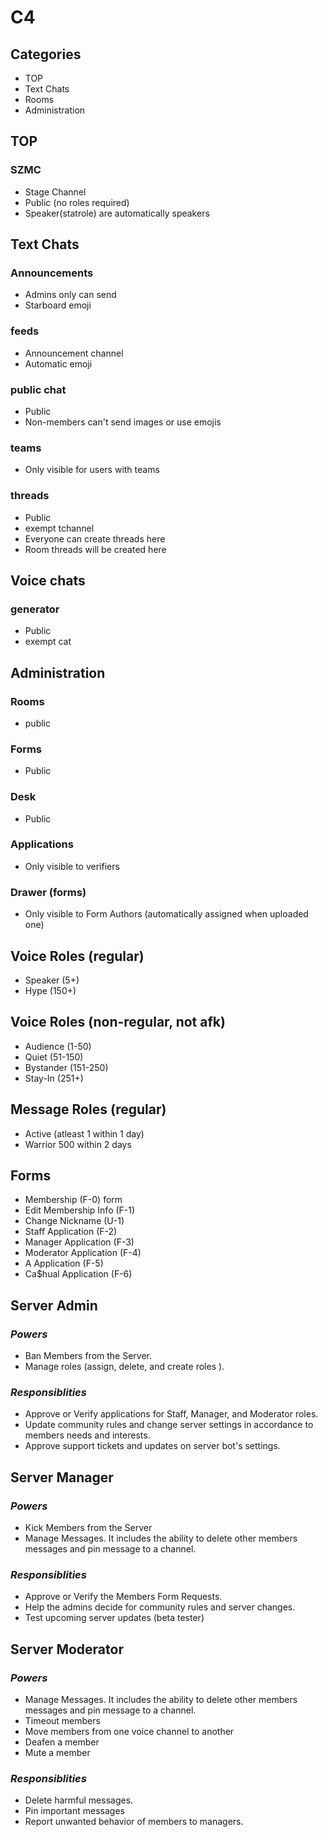 # C4

## Categories
- TOP
- Text Chats
- Rooms
- Administration
## TOP
### SZMC
- Stage Channel
- Public (no roles required)
- Speaker(statrole) are automatically speakers

## Text Chats
### Announcements
- Admins only can send
- Starboard emoji
### feeds
- Announcement channel
- Automatic emoji

### public chat
- Public
- Non-members can't send images or use emojis

### teams
- Only visible for users with teams
### threads
- Public
- exempt tchannel
- Everyone can create threads here
- Room threads will be created here

## Voice chats
### generator
- Public
- exempt cat

## Administration
### Rooms
- public

### Forms
- Public
### Desk
- Public

### Applications
- Only visible to verifiers
### Drawer (forms)
- Only visible to Form Authors (automatically assigned when uploaded one)

## Voice Roles (regular)
- Speaker (5+)
- Hype (150+)


## Voice Roles (non-regular, not afk)
- Audience (1-50)
- Quiet (51-150)
- Bystander (151-250)
- Stay-In (251+)

## Message Roles (regular)
- Active (atleast 1 within 1 day)
- Warrior 500 within 2 days


## Forms
- Membership (F-0) form
- Edit Membership Info (F-1)
- Change Nickname (U-1)
- Staff Application (F-2)
- Manager Application (F-3)
- Moderator Application (F-4)
- A Application (F-5)
- Ca$hual Application (F-6)


## **Server Admin**
### *Powers*
- Ban Members from the Server.
- Manage roles (assign, delete, and create roles ).

### *Responsiblities*
- Approve or Verify applications for Staff, Manager, and Moderator roles.
- Update community rules and change server settings in accordance to members needs and interests.
- Approve support tickets and updates on server bot's settings.


## **Server Manager**
### *Powers*
- Kick Members from the Server
- Manage Messages. It includes the ability to delete other members messages and pin message to a channel.


### *Responsiblities*
- Approve or Verify the Members Form Requests. 
- Help the admins decide for community rules and server changes.
- Test upcoming server updates (beta tester)


## **Server Moderator**
### *Powers*
- Manage Messages. It includes the ability to delete other members messages and pin message to a channel.
- Timeout members
- Move members from one voice channel to another
- Deafen a member
- Mute a member


### *Responsiblities*
- Delete harmful messages.
- Pin important messages
- Report unwanted behavior of members to managers.


